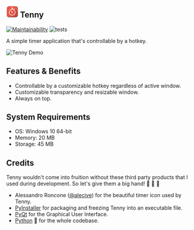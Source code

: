 ![Hey! Tenny](images/stopwatch-32.png) **Tenny**
---
[![Maintainability](https://api.codeclimate.com/v1/badges/43e912332cf2c4d776ac/maintainability)](https://codeclimate.com/github/jerobado/Tenny/maintainability)
![tests](https://github.com/jerobado/Tenny/workflows/tests/badge.svg)

A simple timer application that's controllable by a hotkey.

![Tenny Demo](https://github.com/mokachokokarbon/Tenny/blob/master/images/tenny-demo.gif)

Features & Benefits
---    
* Controllable by a customizable hotkey regardless of active window.
* Customizable transparency and resizable window.
* Always on top.

System Requirements
---
- OS: Windows 10 64-bit
- Memory: 20 MB
- Storage: 45 MB

Credits
---
Tenny wouldn't come into fruition without these third party products that I used during development. So let's give them a big hand! :clap: :clap: :clap: 

* Alessandro Roncone ([@alecive](https://github.com/alecive)) for the beautiful timer icon used by Tenny.
* [PyInstaller](https://github.com/pyinstaller/pyinstaller) for packaging and freezing Tenny into an executable file.
* [PyQt](https://riverbankcomputing.com/software/pyqt/intro) for the Graphical User Interface.
* [Python](https://www.python.org/) :snake: for the whole codebase.
